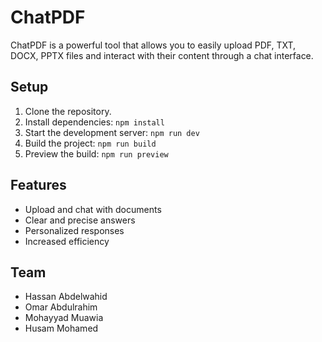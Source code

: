 # ChatPDF

ChatPDF is a powerful tool that allows you to easily upload PDF, TXT, DOCX, PPTX files and interact with their content through a chat interface.

## Setup

1. Clone the repository.
2. Install dependencies: `npm install`
3. Start the development server: `npm run dev`
4. Build the project: `npm run build`
5. Preview the build: `npm run preview`

## Features

- Upload and chat with documents
- Clear and precise answers
- Personalized responses
- Increased efficiency

## Team

- Hassan Abdelwahid
- Omar Abdulrahim
- Mohayyad Muawia
- Husam Mohamed
